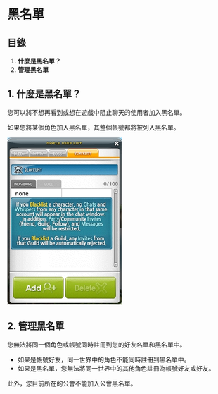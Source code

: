 # 黑名單
## 目錄
1.  **什麼是黑名單？**
2.  **管理黑名單**
## 1. 什麼是黑名單？

您可以將不想再看到或想在遊戲中阻止聊天的使用者加入黑名單。

如果您將某個角色加入黑名單，其整個帳號都將被列入黑名單。

![](images/msn-101/beginners-guide/friends-and-guild/image_1747236381503_770.png)

## 2. 管理黑名單

您無法將同一個角色或帳號同時註冊到您的好友名單和黑名單中。

*   如果是帳號好友，同一世界中的角色不能同時註冊到黑名單中。
*   如果是黑名單，您無法將同一世界中的其他角色註冊為帳號好友或好友。

此外，您目前所在的公會不能加入公會黑名單。